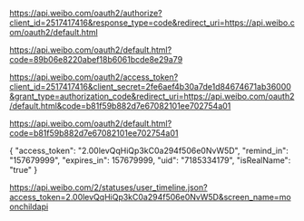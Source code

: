 
https://api.weibo.com/oauth2/authorize?client_id=2517417416&response_type=code&redirect_uri=https://api.weibo.com/oauth2/default.html

https://api.weibo.com/oauth2/default.html?code=89b06e8220abef18b6061bcde8e29a79

https://api.weibo.com/oauth2/access_token?client_id=2517417416&client_secret=2fe6aef4b30a7de1d84674671ab36000&grant_type=authorization_code&redirect_uri=https://api.weibo.com/oauth2/default.html&code=b81f59b882d7e67082101ee702754a01

https://api.weibo.com/oauth2/default.html?code=b81f59b882d7e67082101ee702754a01

{
    "access_token": "2.00levQqHiQp3kC0a294f506e0NvW5D",
    "remind_in": "157679999",
    "expires_in": 157679999,
    "uid": "7185334179",
    "isRealName": "true"
  }

https://api.weibo.com/2/statuses/user_timeline.json?access_token=2.00levQqHiQp3kC0a294f506e0NvW5D&screen_name=moonchildapi

